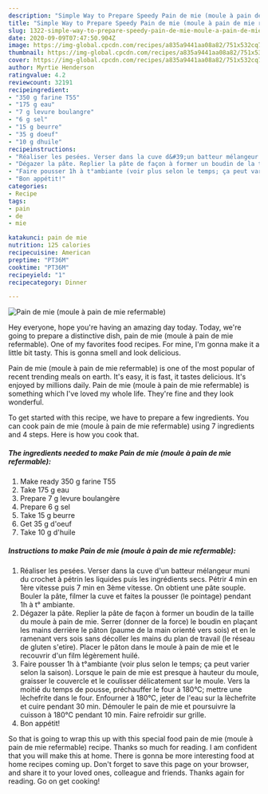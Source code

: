 ```yaml
---
description: "Simple Way to Prepare Speedy Pain de mie (moule à pain de mie refermable)"
title: "Simple Way to Prepare Speedy Pain de mie (moule à pain de mie refermable)"
slug: 1322-simple-way-to-prepare-speedy-pain-de-mie-moule-a-pain-de-mie-refermable
date: 2020-09-09T07:47:50.904Z
image: https://img-global.cpcdn.com/recipes/a835a9441aa08a82/751x532cq70/pain-de-mie-moule-a-pain-de-mie-refermable-photo-principale-de-la-recette.jpg
thumbnail: https://img-global.cpcdn.com/recipes/a835a9441aa08a82/751x532cq70/pain-de-mie-moule-a-pain-de-mie-refermable-photo-principale-de-la-recette.jpg
cover: https://img-global.cpcdn.com/recipes/a835a9441aa08a82/751x532cq70/pain-de-mie-moule-a-pain-de-mie-refermable-photo-principale-de-la-recette.jpg
author: Myrtie Henderson
ratingvalue: 4.2
reviewcount: 32191
recipeingredient:
- "350 g farine T55"
- "175 g eau"
- "7 g levure boulangre"
- "6 g sel"
- "15 g beurre"
- "35 g doeuf"
- "10 g dhuile"
recipeinstructions:
- "Réaliser les pesées. Verser dans la cuve d&#39;un batteur mélangeur muni du crochet à pétrin les liquides puis les ingrédients secs. Pétrir 4 min en 1ère vitesse puis 7 min en 3ème vitesse. On obtient une pâte souple. Bouler la pâte, filmer la cuve et faites la pousser (le pointage) pendant 1h à t° ambiante."
- "Dégazer la pâte. Replier la pâte de façon à former un boudin de la taille du moule à pain de mie. Serrer (donner de la force) le boudin en plaçant les mains derrière le pâton (paume de la main orienté vers sois) et en le ramenant vers sois sans décoller les mains du plan de travail (le réseau de gluten s&#39;etire). Placer le pâton dans le moule à pain de mie et le recouvrir d&#39;un film légèrement huilé."
- "Faire pousser 1h à t°ambiante (voir plus selon le temps; ça peut varier selon la saison). Lorsque le pain de mie est presque à hauteur du moule, graisser le couvercle et le coulisser délicatement sur le moule. Vers la moitié du temps de pousse, préchauffer le four à 180°C; mettre une lèchefrite dans le four. Enfourner à 180°C, jeter de l&#39;eau sur la lèchefrite et cuire pendant 30 min. Démouler le pain de mie et poursuivre la cuisson à 180°C pendant 10 min. Faire refroidir sur grille."
- "Bon appétit!"
categories:
- Recipe
tags:
- pain
- de
- mie

katakunci: pain de mie 
nutrition: 125 calories
recipecuisine: American
preptime: "PT36M"
cooktime: "PT36M"
recipeyield: "1"
recipecategory: Dinner

---
```



![Pain de mie (moule à pain de mie refermable)](https://img-global.cpcdn.com/recipes/a835a9441aa08a82/751x532cq70/pain-de-mie-moule-a-pain-de-mie-refermable-photo-principale-de-la-recette.jpg)

Hey everyone, hope you're having an amazing day today. Today, we're going to prepare a distinctive dish, pain de mie (moule à pain de mie refermable). One of my favorites food recipes. For mine, I'm gonna make it a little bit tasty. This is gonna smell and look delicious.



Pain de mie (moule à pain de mie refermable) is one of the most popular of recent trending meals on earth. It's easy, it is fast, it tastes delicious. It's enjoyed by millions daily. Pain de mie (moule à pain de mie refermable) is something which I've loved my whole life. They're fine and they look wonderful.


To get started with this recipe, we have to prepare a few ingredients. You can cook pain de mie (moule à pain de mie refermable) using 7 ingredients and 4 steps. Here is how you cook that.

<!--inarticleads1-->

##### The ingredients needed to make Pain de mie (moule à pain de mie refermable):

1. Make ready 350 g farine T55
1. Take 175 g eau
1. Prepare 7 g levure boulangère
1. Prepare 6 g sel
1. Take 15 g beurre
1. Get 35 g d&#39;oeuf
1. Take 10 g d&#39;huile




<!--inarticleads2-->

##### Instructions to make Pain de mie (moule à pain de mie refermable):

1. Réaliser les pesées. Verser dans la cuve d&#39;un batteur mélangeur muni du crochet à pétrin les liquides puis les ingrédients secs. Pétrir 4 min en 1ère vitesse puis 7 min en 3ème vitesse. On obtient une pâte souple. Bouler la pâte, filmer la cuve et faites la pousser (le pointage) pendant 1h à t° ambiante.
1. Dégazer la pâte. Replier la pâte de façon à former un boudin de la taille du moule à pain de mie. Serrer (donner de la force) le boudin en plaçant les mains derrière le pâton (paume de la main orienté vers sois) et en le ramenant vers sois sans décoller les mains du plan de travail (le réseau de gluten s&#39;etire). Placer le pâton dans le moule à pain de mie et le recouvrir d&#39;un film légèrement huilé.
1. Faire pousser 1h à t°ambiante (voir plus selon le temps; ça peut varier selon la saison). Lorsque le pain de mie est presque à hauteur du moule, graisser le couvercle et le coulisser délicatement sur le moule. Vers la moitié du temps de pousse, préchauffer le four à 180°C; mettre une lèchefrite dans le four. Enfourner à 180°C, jeter de l&#39;eau sur la lèchefrite et cuire pendant 30 min. Démouler le pain de mie et poursuivre la cuisson à 180°C pendant 10 min. Faire refroidir sur grille.
1. Bon appétit!




So that is going to wrap this up with this special food pain de mie (moule à pain de mie refermable) recipe. Thanks so much for reading. I am confident that you will make this at home. There is gonna be more interesting food at home recipes coming up. Don't forget to save this page on your browser, and share it to your loved ones, colleague and friends. Thanks again for reading. Go on get cooking!
